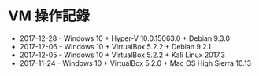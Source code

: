 # VM 操作記錄

* 2017-12-28 - Windows 10 + Hyper-V 10.0.15063.0 + Debian 9.3.0
* 2017-12-06 - Windows 10 + VirtualBox 5.2.2 + Debian 9.2.1
* 2017-12-05 - Windows 10 + VirtualBox 5.2.2 + Kali Linux 2017.3
* 2017-11-24 - Windows 10 + VirtualBox 5.2.0 + Mac OS High Sierra 10.13



